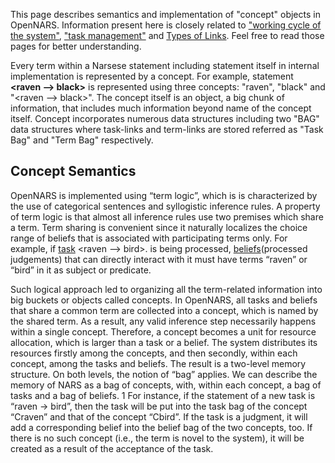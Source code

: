 This page describes semantics and implementation of "concept" objects in OpenNARS. Information present here is closely related to ["working cycle of the system"](https://github.com/opennars/opennars/wiki/Working-Cycle), ["task management"](https://github.com/opennars/opennars/wiki/Tasks-Management-in-OpenNARS) and [Types of Links](https://github.com/opennars/opennars/wiki/Types-of-Links:-task-and-term-links). Feel free to read those pages for better understanding. 

Every term within a Narsese statement including statement itself in internal implementation is represented by a concept. For example, statement **<raven --> black>** is represented using three concepts: "raven", "black" and "<raven --> black>". The concept itself is an object, a big chunk of information, that includes much information beyond name of the concept itself. Concept incorporates numerous data structures including two "BAG" data structures where task-links and term-links are stored referred as "Task Bag" and "Term Bag" respectively.

## Concept Semantics


OpenNARS is implemented using “term logic”, which is is characterized by the use of categorical sentences and syllogistic
inference rules. A property of term logic is that almost all inference rules use two premises which share a term. Term sharing is convenient since it naturally localizes the choice range of beliefs that is associated with participating terms only. For example, if [task](https://github.com/opennars/opennars/wiki/Type-of-Links:-task-and-term-links) <raven --> bird>. is being processed, [beliefs](https://github.com/opennars/opennars/wiki/Tasks-Management-in-OpenNARS)(processed judgements) that can directly interact with it must have terms “raven” or “bird” in it as subject or predicate.

Such logical approach led to organizing all the term-related information into big buckets or objects called concepts. In OpenNARS, all tasks and beliefs that share a common term are collected into a concept, which is named by the shared term. As a result, any valid
inference step necessarily happens within a single concept. Therefore, a
concept becomes a unit for resource allocation, which is larger than a task
or a belief. The system distributes its resources firstly among the concepts,
and then secondly, within each concept, among the tasks and beliefs.
The result is a two-level memory structure. On both levels, the notion of
“bag” applies. We can describe the memory of NARS as a bag of concepts,
with, within each concept, a bag of tasks and a bag of beliefs. 1
For instance, if the statement of a new task is “raven → bird”, then
the task will be put into the task bag of the concept “Craven” and that of
the concept “Cbird”. If the task is a judgment, it will add a corresponding
belief into the belief bag of the two concepts, too. If there is no such concept
(i.e., the term is novel to the system), it will be created as a result of the
acceptance of the task.